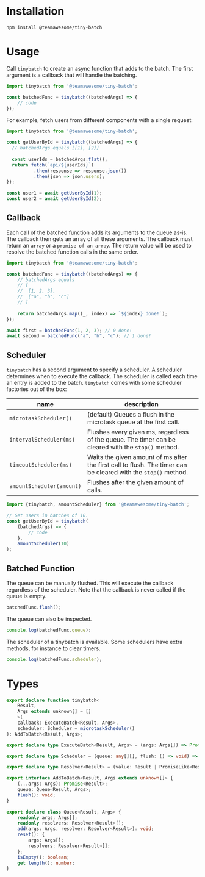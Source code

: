 # Installation
```shell script
npm install @teamawesome/tiny-batch
```
# Usage
Call `tinybatch` to create an async function that adds to the batch. The first argument is a callback that will handle the batching.
```ts
import tinybatch from '@teamawesome/tiny-batch';

const batchedFunc = tinybatch((batchedArgs) => {
    // code
});
```
For example, fetch users from different components with a single request:
```ts
import tinybatch from '@teamawesome/tiny-batch';

const getUserById = tinybatch((batchedArgs) => {
  // batchedArgs equals [[1], [2]]
    
  const userIds = batchedArgs.flat();
  return fetch(`api/${userIds}`)
          .then(response => response.json())
          .then(json => json.users);
});

const user1 = await getUserById(1);
const user2 = await getUserById(2);
```

## Callback
Each call of the batched function adds its arguments to the queue as-is. The callback then gets an array of all these
arguments. The callback must return an `array` or a `promise of an array`. The return value will be used to resolve the
batched function calls in the same order.

```ts
import tinybatch from '@teamawesome/tiny-batch';

const batchedFunc = tinybatch((batchedArgs) => {
    // batchedArgs equals
    // [
    //  [1, 2, 3],
    //  ["a", "b", "c"]
    // ]
    
    return batchedArgs.map((_, index) => `${index} done!`);
});

await first = batchedFunc(1, 2, 3); // 0 done!
await second = batchedFunc("a", "b", "c"); // 1 done!
```

## Scheduler
`tinybatch` has a second argument to specify a scheduler. A scheduler determines when to execute the callback. The
scheduler is called each time an entry is added to the batch. `tinybatch` comes with some scheduler factories out of the box:

|name|description|
|---|---|
|`microtaskScheduler()`|(default) Queues a flush in the microtask queue at the first call.|
|`intervalScheduler(ms)`|Flushes every given ms, regardless of the queue. The timer can be cleared with the `stop()` method.|
|`timeoutScheduler(ms)`|Waits the given amount of ms after the first call to flush. The timer can be cleared with the `stop()` method.|
|`amountScheduler(amount)`|Flushes after the given amount of calls.|


```ts
import {tinybatch, amountScheduler} from '@teamawesome/tiny-batch';

// Get users in batches of 10.
const getUserById = tinybatch(
    (batchedArgs) => {
        // code
    },
    amountScheduler(10)
);
```

## Batched Function
The queue can be manually flushed. This will execute the callback regardless of the scheduler. Note that the callback is
never called if the queue is empty.
```ts
batchedFunc.flush();
```
The queue can also be inspected.
```ts
console.log(batchedFunc.queue);
```
The scheduler of a tinybatch is available. Some schedulers have extra methods, for instance to clear timers.
```ts
console.log(batchedFunc.scheduler);
```

# Types
```ts
export declare function tinybatch<
    Result,
    Args extends unknown[] = []
    >(
    callback: ExecuteBatch<Result, Args>,
    scheduler: Scheduler = microtaskScheduler()
): AddToBatch<Result, Args>;

export declare type ExecuteBatch<Result, Args> = (args: Args[]) => Promise<Result[]>;

export declare type Scheduler = (queue: any[][], flush: () => void) => void;

export declare type Resolver<Result> = (value: Result | PromiseLike<Result>) => void;

export interface AddToBatch<Result, Args extends unknown[]> {
    (...args: Args): Promise<Result>;
    queue: Queue<Result, Args>;
    flush(): void;
}

export declare class Queue<Result, Args> {
    readonly args: Args[];
    readonly resolvers: Resolver<Result>[];
    add(args: Args, resolver: Resolver<Result>): void;
    reset(): {
        args: Args[];
        resolvers: Resolver<Result>[];
    };
    isEmpty(): boolean;
    get length(): number;
}
```
